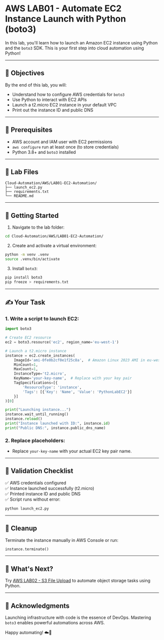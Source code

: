 # AWS LAB01 - Automate EC2 Instance Launch with Python (boto3)

In this lab, you'll learn how to launch an Amazon EC2 instance using Python and the `boto3` SDK. This is your first step into cloud automation using Python!

---

## 🎯 Objectives

By the end of this lab, you will:
- Understand how to configure AWS credentials for `boto3`
- Use Python to interact with EC2 APIs
- Launch a t2.micro EC2 instance in your default VPC
- Print out the instance ID and public DNS

---

## 🧰 Prerequisites

- AWS account and IAM user with EC2 permissions
- `aws configure` run at least once (to store credentials)
- Python 3.8+ and `boto3` installed

---

## 📁 Lab Files

```
Cloud-Automation/AWS/LAB01-EC2-Automation/
├── launch_ec2.py
├── requirements.txt
└── README.md
```

---

## 🚀 Getting Started

1. Navigate to the lab folder:
```bash
cd Cloud-Automation/AWS/LAB01-EC2-Automation/
```

2. Create and activate a virtual environment:
```bash
python -m venv .venv
source .venv/bin/activate
```

3. Install `boto3`:
```bash
pip install boto3
pip freeze > requirements.txt
```

---

## ✍️ Your Task

### 1. Write a script to launch EC2:
```python
import boto3

# Create EC2 resource
ec2 = boto3.resource('ec2', region_name='eu-west-1')

# Launch a t2.micro instance
instance = ec2.create_instances(
    ImageId='ami-0fe0b2cf0e1f25c8a',  # Amazon Linux 2023 AMI in eu-west-1
    MinCount=1,
    MaxCount=1,
    InstanceType='t2.micro',
    KeyName='your-key-name',  # Replace with your key pair
    TagSpecifications=[{
        'ResourceType': 'instance',
        'Tags': [{'Key': 'Name', 'Value': 'PythonLabEC2'}]
    }]
)[0]

print("Launching instance...")
instance.wait_until_running()
instance.reload()
print("Instance launched with ID:", instance.id)
print("Public DNS:", instance.public_dns_name)
```

### 2. Replace placeholders:
- Replace `your-key-name` with your actual EC2 key pair name.

---

## 🧪 Validation Checklist

✅ AWS credentials configured  
✅ Instance launched successfully (t2.micro)  
✅ Printed instance ID and public DNS  
✅ Script runs without error:
```bash
python launch_ec2.py
```

---

## 🧹 Cleanup
Terminate the instance manually in AWS Console or run:
```python
instance.terminate()
```

---

## 💬 What's Next?
Try [AWS LAB02 - S3 File Upload](../LAB02-S3-File-Upload/) to automate object storage tasks using Python.

---

## 🙏 Acknowledgments
Launching infrastructure with code is the essence of DevOps. Mastering `boto3` enables powerful automations across AWS.

Happy automating! ☁️🐍